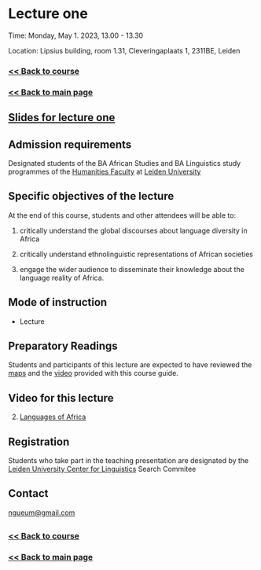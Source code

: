 # Lecture one

Time: Monday, May 1. 2023, 13.00 - 13.30

Location: Lipsius building, room 1.31, Cleveringaplaats 1, 2311BE, Leiden

### [<< Back to course](https://github.com/Ngue-Um/syllabi/blob/main/course_linguistic-diversity-in-africa.md)

### [<< Back to main page](https://github.com/Ngue-Um/syllabi/blob/main/Linguistic-diversity-in-Africa.md)

##
## [Slides for lecture one](https://docs.google.com/presentation/d/1sluXIob1yjTQ_pbkA3y_uKLtBZUqfMfqe-d2DzEoDpQ/edit#slide=id.g2375450dfc2_0_266)

## **Admission requirements**

Designated students of the BA African Studies and BA Linguistics study programmes of the [Humanities Faculty](https://www.universiteitleiden.nl/en/humanities) at [Leiden University](https://www.universiteitleiden.nl/en) 

## Specific objectives of the lecture

At the end of this course, students and other attendees will be able to:

1. critically understand the global discourses about language diversity in Africa

2. critically understand ethnolinguistic representations of African societies

3. engage the wider audience to disseminate their knowledge about the language reality of Africa.


## **Mode of instruction**
- Lecture

## **Preparatory Readings**
Students and participants of this lecture are expected to have reviewed the [maps](https://commons.wikimedia.org/wiki/Category:Linguistic_maps_of_Africa#/media/File:African_language_families.png) and the [video](https://youtu.be/1WhIiqHr0q0) provided with this course guide.

## Video for this lecture

2. [Languages of Africa](https://youtu.be/1WhIiqHr0q0) 


## **Registration**
Students who take part in the teaching presentation are designated by the [Leiden University Center for Linguistics](https://www.universiteitleiden.nl/en/humanities/leiden-university-centre-for-linguistics) Search Commitee

## **Contact**
ngueum@gmail.com 

##
### [<< Back to course](https://github.com/Ngue-Um/syllabi/blob/main/course_linguistic-diversity-in-africa.md)

### [<< Back to main page](https://github.com/Ngue-Um/syllabi/blob/main/Linguistic-diversity-in-Africa.md)